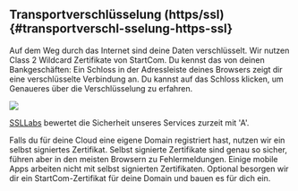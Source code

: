 ## **Transportverschlüsselung (https/ssl)** {#transportverschl-sselung-https-ssl}

Auf dem Weg durch das Internet sind deine Daten verschlüsselt. Wir nutzen Class 2 Wildcard Zertifikate von StartCom. Du kennst das von deinen Bankgeschäften: Ein Schloss in der Adressleiste deines Browsers zeigt dir eine verschlüsselte Verbindung an. Du kannst auf das Schloss klicken, um Genaueres über die Verschlüsselung zu erfahren.

![](nila-oc8-friends-ersteinrichtung-Dateien/img00003.PNG)

[SSLLabs](https://www.ssllabs.com/ssltest/analyze.html?d=cloud.nimmerland.de&latest) bewertet die Sicherheit unseres Services zurzeit mit 'A'.

Falls du für deine Cloud eine eigene Domain registriert hast, nutzen wir ein selbst signiertes Zertifikat. Selbst signierte Zertifikate sind genau so sicher, führen aber in den meisten Browsern zu Fehlermeldungen. Einige mobile Apps arbeiten nicht mit selbst signierten Zertifikaten. Optional besorgen wir dir ein StartCom-Zertifikat für deine Domain und bauen es für dich ein.